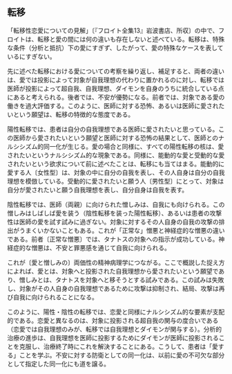 ## 転移
<!-- THE TRANSFERENCE -->

「転移性恋愛についての見解」〔『フロイト全集13』岩波書店、所収〕の中で、フロイトは、転移と愛の間には何の違いも存在しないと述べている。転移は、特殊な条件（分析と抵抗）下の愛にすぎず、したがって、愛の特殊なケースを表しているにすぎない。
<!-- In Observations on Transference Love, Freud says that no difference exists between transference and love. Transference is merely love under special conditions (of analysis and resistance), and thus represents merely a special case of love. -->

先に述べた転移における愛についての考察を繰り返し、補足すると、両者の違いは、愛では投影によって対象が自我理想の代わりに置かれるのに対し、転移では医師が投影によって超自我、自我理想、ダイモンを自身のうちに統合している点にあると考えられる。後者では、不安が優勢になる。前者では、対象である愛の働きを過大評価する。このように、医師に対する恐怖、あるいは医師に愛されたいという願望は、転移の特徴的な態度である。
<!-- Repeating and supplementing our earlier discussion of love in transference, we believe that the difference between the two lies in the fact that while in love the object is put in the place of the ego ideal through projection, in transference the physician unites in his person via projection the superego, ego ideal and daimon. In the last, anxiety predominates. With the former there is overestimation of the object, the work of love. Dread of the physician, or the desire to be loved by him, are thus the characteristic attitudes of transference. -->

陽性転移では、患者は自分の自我理想である医師に愛されたいと思っている。この医師から愛されたいという願望と医師に対する恐怖の結果として、医師とのナルシシズム的同一化が生じる。愛の場合と同様に、すべての陽性転移の核は、愛されたいというナルシシズム的な現象である。同様に、能動的な愛と受動的な愛されたいという欲求について前に述べたことは、転移にも当てはまる。能動的に愛する人〔女性型〕は、対象の中に自分の自我を表し、その人自身は自分の自我理想を模倣している。受動的に愛されたいと願う人〔男性型〕にとって、対象は自分が愛されたいと願う自我理想を表し、自分自身は自我を表す。
<!-- In the positive transference the patient wants to be loved by the doctor as his ego ideal. The consequence of this desire to be loved by the physician and of the fear of him is a narcissistic identification with him. The nucleus of all positive transference, as in the case of love, is the narcissistic phenomenon of wanting to be loved. Equally, what has previously been said about active loving and the passive desire to be loved applies also to transference: the actively loving person represents his ego in the object, while he himself imitates his ego ideal. For the person wanting passively to be loved, the object represents the ego ideal by which he wants to be loved, and he himself represents the ego. -->

陰性転移では、医師（両親）に向けられた憎しみは、自我にも向けられる。この憎しみはしばしば愛を装う（陰性転移を装った陽性転移）、あるいは患者の攻撃性は医師の愛を試す試みに過ぎない。対象に対するその人自身の自我の攻撃の排出がうまくいかないこともある。これが「正常な」憎悪と神経症的な憎悪の違いである。前者〔正常な憎悪〕では、タナトスの対象への指示が成功している。神経症的な憎悪は、不安と罪悪感を通じて自我に向けられる。
<!-- In the negative transference the hatred directed against the physician (the parents) is also directed against the ego. This hatred often disguises love (positive transference under the guise of negative transference), or the aggression of the patient is merely an attempt to test the love of the physician. Sometimes the discharge of the aggressions of the person's own ego upon the object has been unsuccessful. This is the difference between 'normal' and neurotic hatred; in the former, the directing of Thanatos onto the object has been successful. Neurotic hatred is directed against the ego through anxiety and guilt. -->

これが〔愛と憎しみの〕両価性の精神病理学につながる。ここで概説した捉え方によれば、愛とは、対象へと投影された自我理想から愛されたいという願望であり、憎しみとは、タナトスを対象へと移そうとする試みである。この試みは失敗し、対象がその人自身の自我理想であるために攻撃は抑制され、結局、攻撃は再び自我に向けられることになる。
<!-- This leads to the psychopathology of ambivalence. According to the conception here outlined, love is the desire to be loved by the ego ideal which has been projected onto the object; hate is the attempt to transfer Thanatos onto the object. The attempt is unsuccessful; the aggression is inhibited because the object is the person's own ego ideal, so that the aggression is after all again directed against the ego. -->

このように、陽性・陰性の転移では、恋愛と同様にナルシシズム的な要素が支配的である。恋愛と異なるのは、対象に投影される超自我の関与の度合いである（恋愛では自我理想のみが、転移では自我理想とダイモンが関与する）。分析的治療の進歩は、自我理想を医師に投影するためにダイモンが医師に投影されることを克服し、治療終了時にこれを解決することにある。こうして、患者は「愛する」ことを学ぶ。不安に対する防衛としての同一化は、以前に愛の不可欠な部分として指定した同一化にも道を譲る。
<!-- Thus, in positive and negative transference narcissistic elements are as predominant as they are in love. What distinguishes it from love is the extent of the participation of the superego which is projected onto the object (in love, only the ego ideal; in transference, the ego ideal and the daimon). Progress in analytic treatment lies in overcoming the projection of the daimon upon the doctor in the interest of projecting the ego ideal upon him, in order to resolve this too at the end of treatment. Thus, the patient learns to 'love'. Identification as a defense against anxiety gives way also to that identification which we have previously designated as an integral part of love. -->
